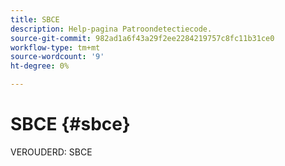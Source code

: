 ```yaml
---
title: SBCE
description: Help-pagina Patroondetectiecode.
source-git-commit: 982ad1a6f43a29f2ee2284219757c8fc11b31ce0
workflow-type: tm+mt
source-wordcount: '9'
ht-degree: 0%

---
```



# SBCE {#sbce}

VEROUDERD: SBCE
